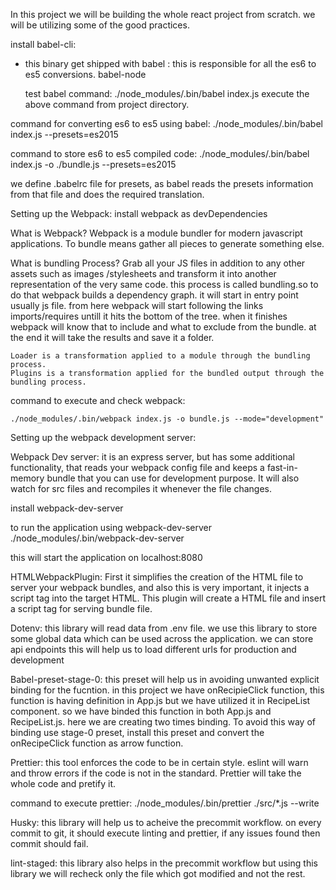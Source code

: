 In this project we will be building the whole react project from scratch.
we will be utilizing some of the good practices.

install babel-cli:
- this binary get shipped with
  babel : this is responsible for all the es6 to es5 conversions.
  babel-node

  test babel command:
  ./node_modules/.bin/babel index.js
  execute the above command from project directory.

command for converting es6 to es5 using babel:
  ./node_modules/.bin/babel index.js --presets=es2015

command to store es6 to es5 compiled code:
  ./node_modules/.bin/babel index.js -o ./bundle.js --presets=es2015

we define .babelrc file for presets, as babel reads the presets information from that file and does the required translation.

Setting up the Webpack:
  install webpack as devDependencies

  What is Webpack?
    Webpack is a module bundler for modern javascript applications.
    To bundle means gather all pieces to generate something else.

  What is bundling Process?
    Grab all your JS files in addition to any other assets such as images /stylesheets and transform it into another representation of the very same code.
    this process is called bundling.so to do that
    webpack builds a dependency graph. it will start in entry point usually js file.
    from here webpack will start following the links imports/requires untill it hits the bottom of the tree.
    when it finishes webpack will know that to include and what to exclude from the bundle.
    at the end it will take the results and save it a folder.

    Loader is a transformation applied to a module through the bundling process.
    Plugins is a transformation applied for the bundled output through the bundling process.

command to execute and check webpack:

    ./node_modules/.bin/webpack index.js -o bundle.js --mode="development"

Setting up the webpack development server:

  Webpack Dev server:
  it is an express server, but has some additional functionality, that reads your webpack config file and keeps a fast-in-memory bundle that you can use for development purpose.
  It will also watch for src files and recompiles it whenever the file changes.

  install webpack-dev-server

  to run the application using webpack-dev-server
      ./node_modules/.bin/webpack-dev-server

  this will start the application on localhost:8080

  HTMLWebpackPlugin:
    First it simplifies the creation of the HTML file to server your webpack bundles, and also this is very important, it injects a script tag into the target HTML.
    This plugin will create a HTML file and insert a script tag for serving bundle file.

  Dotenv:
  this library will read data from .env file.
  we use this library to store some global data which can be used across the application.
  we can store api endpoints this will help us to load different urls for production and development

  Babel-preset-stage-0:
  this preset will help us in avoiding unwanted explicit binding for the fucntion.
  in this project we have onRecipieClick function, this function is having definition in App.js but we have utilized it in RecipeList component.
  so we have binded this function in both App.js and RecipeList.js. here we are creating two times binding.
  To avoid this way of binding use stage-0 preset, install this preset and convert the onRecipeClick function as arrow function.

  Prettier:
  this tool enforces the code to be in certain style. eslint will warn and throw errors if the code is not in the standard.
  Prettier will take the whole code and pretify it.

  command to execute prettier:
    ./node_modules/.bin/prettier ./src/*.js --write

  Husky:
  this library will help us to acheive the precommit workflow. on every commit to git, it should execute linting and prettier, if any issues found then commit should fail.

  lint-staged:
  this library also helps in the precommit workflow but using this library we will recheck only the file which got modified and not the rest.
